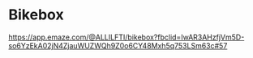 # Bikebox

https://app.emaze.com/@ALLILFTI/bikebox?fbclid=IwAR3AHzfjVm5D-so6YzEkA02jN4ZjauWUZWQh9Z0o6CY48Mxh5q753LSm63c#57
